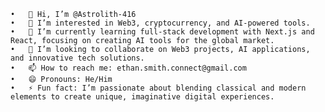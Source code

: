 	•	👋 Hi, I’m @Astrolith-416
	•	👀 I’m interested in Web3, cryptocurrency, and AI-powered tools.
	•	🌱 I’m currently learning full-stack development with Next.js and React, focusing on creating AI tools for the global market.
	•	💞️ I’m looking to collaborate on Web3 projects, AI applications, and innovative tech solutions.
	•	📫 How to reach me: ethan.smith.connect@gmail.com
	•	😄 Pronouns: He/Him
	•	⚡ Fun fact: I’m passionate about blending classical and modern elements to create unique, imaginative digital experiences.


